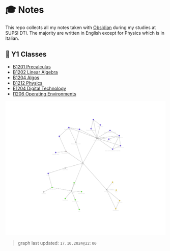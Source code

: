 # 🎓 Notes

This repo collects all my notes taken with [Obsidian](https://obsidian.md/) during my studies at SUPSI DTI. The majority are written in English except for Physics which is in Italian.

## 💫 Y1 Classes

- [B1201 Precalculus](./B1201%20Precalculus/precalculus.index.md)
- [B1202 Linear Algebra](./B1202%20Linear%20Algebra/linear_algebra.index.md)
- [B1204 Algos](./B1204%20Algos/algos.index.md)
- [B1212 Physics](./B1212%20Physics/physics.index.md)
- [E1204 Digital Technology](./E1204%20DigiTec/digitec.index.md)
- [I1206 Operating Environments](./I1206%20Envs/env.index.md)

![graph](./graph.png)

> graph last updated: `17.10.2024@22:00`
